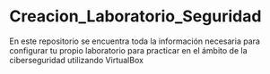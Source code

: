# Creacion_Laboratorio_Seguridad

En este repositorio se encuentra toda la información necesaria para configurar tu propio laboratorio para practicar en el ámbito de la ciberseguridad utilizando VirtualBox
